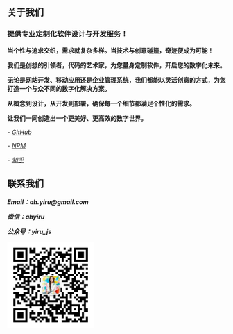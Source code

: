 ## 关于我们

### 提供专业定制化软件设计与开发服务！

**当个性与追求交织，需求就复杂多样。当技术与创意碰撞，奇迹便成为可能！**

**我们是创想的引领者，代码的艺术家，为您量身定制软件，开启您的数字化未来。**

**无论是网站开发、移动应用还是企业管理系统，我们都能以灵活创意的方式，为您打造一个与众不同的数字化解决方案。**

**从概念到设计，从开发到部署，确保每一个细节都满足个性化的需求。**

**让我们一同创造出一个更美好、更高效的数字世界。**

_*- [GitHub](https://github.com/ahyiru)*_

_*- [NPM](https://www.npmjs.com/org/huxy)*_

_*- [知乎](https://www.zhihu.com/column/c_1129074288602603520)*_

## 联系我们

**_Email：ah.yiru@gmail.com_**

**_微信：ahyiru_**

**_公众号：yiru_js_**

<img src="./gzh.jpg" width="200px" style="width: 200px;" alt="公众号" />
